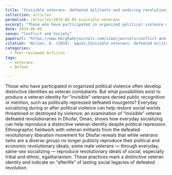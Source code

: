 ```yaml
---
title: "Invisible veterans: defeated militants and enduring revolutionary social values in Dhufar, Oman"
collection: articles
permalink: /articles/2019-06-01-invisible-veterans
excerpt: "Those who have participated in organized political violence often develop distinctive identities as veteran combatants. But what possibilities exist to produce a veteran identity for “invisible” veterans denied public recognition or mention, such as politically repressed defeated insurgents? .."
date: 2019-06-01
venue: "Conflict and Society"
paperurl: "https://www.berghahnjournals.com/view/journals/conflict-and-society/5/1/arcs050109.xml"
citation: "Wilson, A. (2019). &quot;Invisible veterans: defeated militants and enduring revolutionary social values in Dhufar, Oman.&quot; <i>Conflict and Society 5(1), pp. 132-149.</i>."
categories:
  - Peer-reviewed Articles
tags:
  - Veterans
  - Defeat

---
```

Those who have participated in organized political violence often develop distinctive identities as veteran combatants. But what possibilities exist to produce a veteran identity for “invisible” veterans denied public recognition or mention, such as politically repressed defeated insurgents? Everyday socializing during or after political violence can help restore social worlds threatened or destroyed by violence; an examination of “invisible” veteran defeated revolutionaries in Dhufar, Oman, shows how everyday socializing can help reproduce a distinctive veteran identity despite political repression. Ethnographic fieldwork with veteran militants from the defeated revolutionary liberation movement for Dhufar reveals that while veterans (who are a diverse group) no longer publicly reproduce their political and economic revolutionary ideals, some male veterans — through everyday, same-sex socializing — reproduce revolutionary ideals of social, especially tribal and ethnic, egalitarianism. These practices mark a distinctive veteran identity and indicate an “afterlife” of lasting social legacies of defeated revolution.
